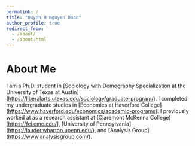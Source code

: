 ```yaml
---
permalink: /
title: "Quynh H Nguyen Doan"
author_profile: true
redirect_from:
  - /about/
  - /about.html
---
```



# About Me

I am a Ph.D. student in [Sociology with Demography Specialization at the University of Texas at Austin] (https://liberalarts.utexas.edu/sociology/graduate-program/). I completed my undergraduate studies in [Economics at Haverford College] (https://www.haverford.edu/economics/academic-programs). I previously worked at as a research assistant at (Claremont McKenna College) [https://fei.cmc.edu/], [University of Pennsylvania] (https://lauder.wharton.upenn.edu/), and [Analysis Group] (https://www.analysisgroup.com/).

